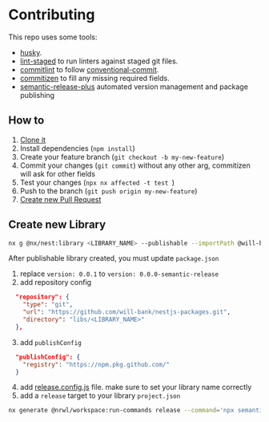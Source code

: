 # Contributing

This repo uses some tools:

- [husky](https://typicode.github.io/husky/#/).
- [lint-staged](https://github.com/okonet/lint-staged) to run linters against staged git files.
- [commitlint](https://github.com/conventional-changelog/commitlint) to follow [conventional-commit](https://www.conventionalcommits.org/en/v1.0.0/).
- [commitizen](https://commitizen.github.io/cz-cli/) to fill any missing required fields.
- [semantic-release-plus](https://semantic-release-plus.gitbook.io/semantic-release-plus/) automated version management and package publishing

## How to

1. [Clone it](https://docs.github.com/pt/repositories/creating-and-managing-repositories/cloning-a-repository)
2. Install dependencies (`npm install`)
3. Create your feature branch (`git checkout -b my-new-feature`)
4. Commit your changes (`git commit`) without any other arg, commitizen will ask for other fields
5. Test your changes (`npx nx affected -t test `)
6. Push to the branch (`git push origin my-new-feature`)
7. [Create new Pull Request](https://docs.github.com/pt/pull-requests/collaborating-with-pull-requests/proposing-changes-to-your-work-with-pull-requests/creating-a-pull-request)

## Create new Library

```bash
nx g @nx/nest:library <LIBRARY_NAME> --publishable --importPath @will-bank/<LIBRARY_NAME>
```

After publishable library created, you must update `package.json`

1. replace `version: 0.0.1` to `version: 0.0.0-semantic-release`
2. add repository config

```json
  "repository": {
    "type": "git",
    "url": "https://github.com/will-bank/nestjs-packages.git",
    "directory": "libs/<LIBRARY_NAME>"
  },
```

3. add `publishConfig`

```json
  "publishConfig": {
    "registry": "https://npm.pkg.github.com/"
  }
```

4. add [release.config.js](/libs/growthbook/release.config.js) file. make sure to set your library name correctly
5. add a `release` target to your library `project.json`

```bash
nx generate @nrwl/workspace:run-commands release --command='npx semantic-release-plus --extends ./libs/<LIBRARY_NAME>/release.config.js' --project=<LIBRARY_NAME>
```